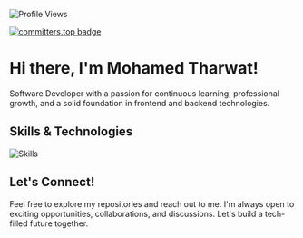 ![Profile Views](https://komarev.com/ghpvc?username=mohamedtharwat000)

[![committers.top badge](https://user-badge.committers.top/egypt/mohamedtharwat000.svg)](https://user-badge.committers.top/egypt/mohamedtharwat000)


# Hi there, I'm Mohamed Tharwat!

Software Developer with a passion for continuous learning, professional growth, and a solid foundation in frontend and backend technologies.

## Skills & Technologies 

![Skills](https://skillicons.dev/icons?i=git,github,vscode,linux,c,python,redis,mysql,mongodb,html,css,sass,bootstrap,tailwind,jquery,javascript,typescript,react,nodejs,express,npm)


## Let's Connect!

Feel free to explore my repositories and reach out to me. I'm always open to exciting opportunities, collaborations, and discussions.
Let's build a tech-filled future together.
